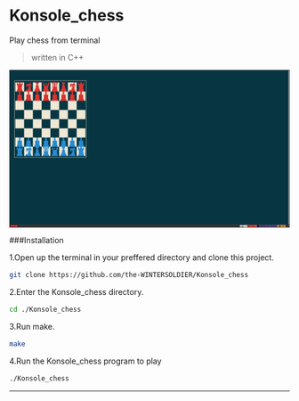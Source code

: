 # Konsole_chess
Play chess from terminal
>written in C++

<p align="center">
    <img align="center" alt="Screenshot1" src="screenshot/2021-02-28-19:51:25.png"></img>
</p>

###Installation

1.Open up the terminal in your preffered directory and clone this project.
```sh
git clone https://github.com/the-WINTERSOLDIER/Konsole_chess
```
2.Enter the Konsole_chess directory.
```sh
cd ./Konsole_chess 
```
3.Run make.
```sh 
make
```
4.Run the Konsole_chess program to play 
```sh 
./Konsole_chess
```

---










